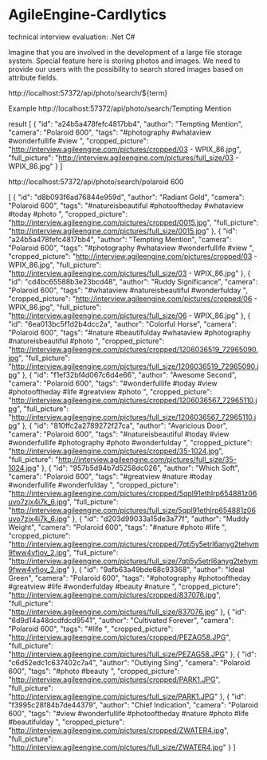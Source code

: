 # AgileEngine-Cardlytics
technical interview evaluation: .Net C#

Imagine that you are involved in the development of a large file storage system. Special feature here is storing photos and images. We need to provide our users with the possibility to search stored images based on attribute fields.

http://localhost:57372/api/photo/search/${term}

Example
http://localhost:57372/api/photo/search/Tempting Mention

result
[
    {
        "id": "a24b5a478fefc4817bb4",
        "author": "Tempting Mention",
        "camera": "Polaroid 600",
        "tags": "#photography #whataview #wonderfullife #view ",
        "cropped_picture": "http://interview.agileengine.com/pictures/cropped/03 - WPIX_86.jpg",
        "full_picture": "http://interview.agileengine.com/pictures/full_size/03 - WPIX_86.jpg"
    }
]

http://localhost:57372/api/photo/search/polaroid 600

[
    {
        "id": "d8b093f6ad76844e959d",
        "author": "Radiant Gold",
        "camera": "Polaroid 600",
        "tags": "#natureisbeautiful #photooftheday #whataview #today #photo ",
        "cropped_picture": "http://interview.agileengine.com/pictures/cropped/0015.jpg",
        "full_picture": "http://interview.agileengine.com/pictures/full_size/0015.jpg"
    },
    {
        "id": "a24b5a478fefc4817bb4",
        "author": "Tempting Mention",
        "camera": "Polaroid 600",
        "tags": "#photography #whataview #wonderfullife #view ",
        "cropped_picture": "http://interview.agileengine.com/pictures/cropped/03 - WPIX_86.jpg",
        "full_picture": "http://interview.agileengine.com/pictures/full_size/03 - WPIX_86.jpg"
    },
    {
        "id": "cd4bc65588b3e23bcd48",
        "author": "Ruddy Significance",
        "camera": "Polaroid 600",
        "tags": "#whataview #natureisbeautiful #wonderfulday ",
        "cropped_picture": "http://interview.agileengine.com/pictures/cropped/06 - WPIX_86.jpg",
        "full_picture": "http://interview.agileengine.com/pictures/full_size/06 - WPIX_86.jpg"
    },
    {
        "id": "6ea013bc5f1d2b4dcc2a",
        "author": "Colorful Horse",
        "camera": "Polaroid 600",
        "tags": "#nature #beautifulday #whataview #photography #natureisbeautiful #photo ",
        "cropped_picture": "http://interview.agileengine.com/pictures/cropped/1206036519_72965090.jpg",
        "full_picture": "http://interview.agileengine.com/pictures/full_size/1206036519_72965090.jpg"
    },
    {
        "id": "f1ef32bf4d067c6d4e66",
        "author": "Awesome Second",
        "camera": "Polaroid 600",
        "tags": "#wonderfullife #today #view #photooftheday #life #greatview #photo ",
        "cropped_picture": "http://interview.agileengine.com/pictures/cropped/1206036567_72965110.jpg",
        "full_picture": "http://interview.agileengine.com/pictures/full_size/1206036567_72965110.jpg"
    },
    {
        "id": "810ffc2a2789272f27ca",
        "author": "Avaricious Door",
        "camera": "Polaroid 600",
        "tags": "#natureisbeautiful #today #view #wonderfullife #photography #photo #wonderfulday ",
        "cropped_picture": "http://interview.agileengine.com/pictures/cropped/35-1024.jpg",
        "full_picture": "http://interview.agileengine.com/pictures/full_size/35-1024.jpg"
    },
    {
        "id": "957b5d94b7d5258dc026",
        "author": "Which Soft",
        "camera": "Polaroid 600",
        "tags": "#greatview #nature #today #wonderfullife #wonderfulday ",
        "cropped_picture": "http://interview.agileengine.com/pictures/cropped/5qpl91ethlrp654881z06uvo7zjx4i7k_6.jpg",
        "full_picture": "http://interview.agileengine.com/pictures/full_size/5qpl91ethlrp654881z06uvo7zjx4i7k_6.jpg"
    },
    {
        "id": "d203d99033a15de3a77f",
        "author": "Muddy Weight",
        "camera": "Polaroid 600",
        "tags": "#nature #photo #life ",
        "cropped_picture": "http://interview.agileengine.com/pictures/cropped/7qti5y5etrl6anyg2tehym9fww4vfiov_2.jpg",
        "full_picture": "http://interview.agileengine.com/pictures/full_size/7qti5y5etrl6anyg2tehym9fww4vfiov_2.jpg"
    },
    {
        "id": "9afb63a49bde68c93368",
        "author": "Ideal Green",
        "camera": "Polaroid 600",
        "tags": "#photography #photooftheday #greatview #life #wonderfulday #beauty #nature ",
        "cropped_picture": "http://interview.agileengine.com/pictures/cropped/837076.jpg",
        "full_picture": "http://interview.agileengine.com/pictures/full_size/837076.jpg"
    },
    {
        "id": "6d9d14a48dcdfdcd9541",
        "author": "Cultivated Forever",
        "camera": "Polaroid 600",
        "tags": "#life ",
        "cropped_picture": "http://interview.agileengine.com/pictures/cropped/PEZAG58.JPG",
        "full_picture": "http://interview.agileengine.com/pictures/full_size/PEZAG58.JPG"
    },
    {
        "id": "c6d52edc1c637402c7a4",
        "author": "Outlying Sing",
        "camera": "Polaroid 600",
        "tags": "#photo #beauty ",
        "cropped_picture": "http://interview.agileengine.com/pictures/cropped/PARK1.JPG",
        "full_picture": "http://interview.agileengine.com/pictures/full_size/PARK1.JPG"
    },
    {
        "id": "f3995c28f84b7de44379",
        "author": "Chief Indication",
        "camera": "Polaroid 600",
        "tags": "#view #wonderfullife #photooftheday #nature #photo #life #beautifulday ",
        "cropped_picture": "http://interview.agileengine.com/pictures/cropped/ZWATER4.jpg",
        "full_picture": "http://interview.agileengine.com/pictures/full_size/ZWATER4.jpg"
    }
]
